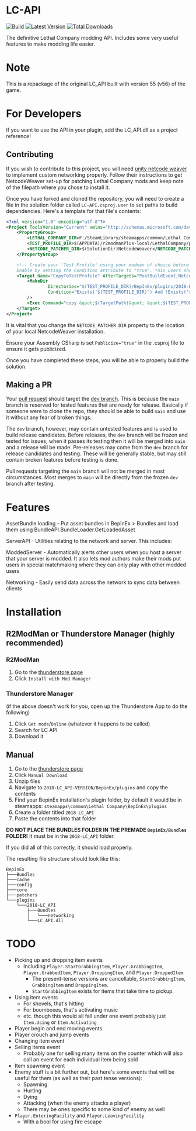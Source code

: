 # LC-API

[![Build](https://github.com/steven4547466/LC-API/actions/workflows/build.yml/badge.svg)](https://github.com/steven4547466/LC-API/actions/workflows/build.yml)
[![Latest Version](https://img.shields.io/thunderstore/v/2018/LC_API?logo=thunderstore&logoColor=white)](https://thunderstore.io/c/lethal-company/p/2018/LC_API)
[![Total Downloads](https://img.shields.io/thunderstore/dt/2018/LC_API?logo=thunderstore&logoColor=white)](https://thunderstore.io/c/lethal-company/p/2018/LC_API)

The definitive Lethal Company modding API. Includes some very useful features to make modding life easier.

# Note
This is a repackage of the original LC_API built with version 55 (v56) of the game.

# For Developers
If you want to use the API in your plugin, add the LC_API.dll as a project reference!

## Contributing
If you wish to contribute to this project, you will need [unity netcode weaver](https://github.com/EvaisaDev/UnityNetcodeWeaver/releases) 
to implement custom networking properly. Follow their instructions to get NetcodeWeaver set-up for patching Lethal Company mods 
and keep note of the filepath where you chose to install it.

Once you have forked and cloned the repository, you will need to create a file in the solution folder called `LC-API.csproj.user` 
to set paths to build dependencies. Here's a template for that file's contents:
```xml
<?xml version="1.0" encoding="utf-8"?>
<Project ToolsVersion="Current" xmlns="http://schemas.microsoft.com/developer/msbuild/2003">
    <PropertyGroup>
        <LETHAL_COMPANY_DIR>F:/SteamLibrary/steamapps/common/Lethal Company</LETHAL_COMPANY_DIR>
        <TEST_PROFILE_DIR>$(APPDATA)/r2modmanPlus-local/LethalCompany/profiles/Test LC API</TEST_PROFILE_DIR>
        <NETCODE_PATCHER_DIR>$(SolutionDir)NetcodeWeaver</NETCODE_PATCHER_DIR>
    </PropertyGroup>

    <!-- Create your 'Test Profile' using your modman of choice before enabling this. 
    Enable by setting the Condition attribute to "true". *nix users should switch out `copy` for `cp`. -->
    <Target Name="CopyToTestProfile" AfterTargets="PostBuildEvent;NetcodeWeave" Condition="false">
        <MakeDir
                Directories="$(TEST_PROFILE_DIR)/BepInEx/plugins/2018-LC_API"
                Condition="Exists('$(TEST_PROFILE_DIR)') And !Exists('$(TEST_PROFILE_DIR)/BepInEx/plugins/2018-LC_API')"
        />
        <Exec Command="copy &quot;$(TargetPath)&quot; &quot;$(TEST_PROFILE_DIR)/BepInEx/plugins/2018-LC_API/&quot;" />
    </Target>
</Project>
```

It is vital that you change the `NETCODE_PATCHER_DIR` property to the location of your local NetcodeWeaver installation.

Ensure your Assembly CSharp is set `Publicize="true"` in the .csproj file to ensure it gets publicized.

Once you have completed these steps, you will be able to properly build the solution.

## Making a PR
Your [pull request](https://github.com/steven4547466/LC-API/pulls) should target the [dev branch](https://github.com/steven4547466/LC-API/tree/dev). This is because the `main` branch is reserved for tested features that are ready for release. Basically if someone were to clone the repo, they should be able to build `main` and use it without any fear of broken things.

The `dev` branch, however, may contain untested features and is used to build release candidates. Before releases, the `dev` branch will be frozen and tested for issues, when it passes its testing then it will be merged into `main` and a release will be made. Pre-releases may come from the `dev` branch for release candidates and testing. These will be generally stable, but may still contain broken features before testing is done.

Pull requests targeting the `main` branch will not be merged in most circumstances. Most merges to `main` will be directly from the frozen `dev` branch after testing.

# Features
AssetBundle loading - Put asset bundles in BepInEx > Bundles and load them using BundleAPI.BundleLoader.GetLoadedAsset

ServerAPI - Utilities relating to the network and server. This includes:

ModdedServer - Automatically alerts other users when you host a server that your server is modded. 
It also lets mod authors make their mods put users in special matchmaking where they can only play with other modded users

Networking - Easily send data across the network to sync data between clients

# Installation

## R2ModMan or Thunderstore Manager (highly recommended)

### R2ModMan
1. Go to the [thunderstore page](https://thunderstore.io/c/lethal-company/p/2018/LC_API)
2. Click `Install with Mod Manager`

### Thunderstore Manager
(if the above doesn't work for you, open up the Thunderstore App to do the following)
1. Click `Get mods`/`Online` (whatever it happens to be called)
2. Search for LC API
3. Download it

## Manual
1. Go to the [thunderstore page](https://thunderstore.io/c/lethal-company/p/2018/LC_API)
2. Click `Manual Download`
3. Unzip files
4. Navigate to `2018-LC_API-VERSION/BepinEx/plugins` and copy the contents
5. Find your BepinEx installation's plugin folder, by default it would be in steamapps: `steamapps\common\Lethal Company\BepInEx\plugins`
6. Create a folder titled `2018-LC_API`
7. Paste the contents into that folder

**DO NOT PLACE THE BUNDLES FOLDER IN THE PREMADE `BepinEx/Bundles` FOLDER!** It must be in the `2018-LC_API` folder.

If you did all of this correctly, it should load properly.

The resulting file structure should look like this:
```
BepinEx
├───Bundles
├───cache
├───config
├───core
├───patchers
└───plugins
    └───2018-LC_API
        ├───Bundles
        │   └───networking
        └───LC_API.dll
```

# TODO
- Picking up and dropping item events
  - Including `Player.StartGrabbingItem`, `Player.GrabbingItem`, `Player.GrabbedItem`, `Player.DroppingItem`, and `Player.DroppedItem`
    - The present-tense versions are cancellable, `StartGrabbingItem`, `GrabbingItem` and `DroppingItem`.
    - `StartGrabbingItem` exists for items that take time to pickup.
- Using item events
  - For shovels, that's hitting
  - For boomboxes, that's activating music
  - etc. though this would all fall under one event probably just `Item.Using` or `Item.Activating`
- Player begin and end moving events
- Player crouch and jump events
- Changing item event
- Selling items event
  - Probably one for selling many items on the counter which will also call an event for each individual item being sold
- Item spawning event
- Enemy stuff is a bit further out, but here's some events that will be useful for them (as well as their past tense versions):
  - Spawning
  - Hurting
  - Dying
  - Attacking (when the enemy attacks a player)
  - There may be ones specific to some kind of enemy as well
- `Player.EnteringFacility` and `Player.LeavingFacility`
  - With a bool for using fire escape